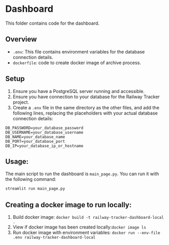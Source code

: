 # Dashboard

This folder contains code for the dashboard. 

## Overview

- `.env`: This file contains environment variables for the database connection details.
- `dockerfile`: code to create docker image of archive process. 

## Setup

1. Ensure you have a PostgreSQL server running and accessible.
2. Ensure you have connection to your database for the Railway Tracker project.
3. Create a `.env` file in the same directory as the other files, and add the following lines, replacing the placeholders with your actual database connection details:

```text
DB_PASSWORD=your_database_password
DB_USERNAME=your_database_username
DB_NAME=your_database_name
DB_PORT=your_database_port
DB_IP=your_database_ip_or_hostname
```

## Usage:

The main script to run the dashboard is `main_page.py`. You can run it with the following command:

```bash
streamlit run main_page.py
```


## Creating a docker image to run locally:

1. Build docker image: ```docker build -t railway-tracker-dashboard-local .```
2. View if docker image has been created locally:```docker image ls```
3. Run docker image with environment variables: ```docker run --env-file .env railway-tracker-dashboard-local```
